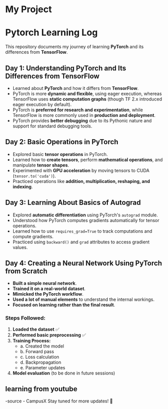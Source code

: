 # My Project
# Pytorch Learning Log

This repository documents my journey of learning **PyTorch** and its differences from **TensorFlow**.

## Day 1: Understanding PyTorch and Its Differences from TensorFlow
- Learned about **PyTorch** and how it differs from **TensorFlow**.
- PyTorch is more **dynamic and flexible**, using eager execution, whereas TensorFlow uses **static computation graphs** (though TF 2.x introduced eager execution by default).
- PyTorch is **preferred for research and experimentation**, while TensorFlow is more commonly used in **production and deployment**.
- PyTorch provides **better debugging** due to its Pythonic nature and support for standard debugging tools.

## Day 2: Basic Operations in PyTorch
- Explored basic **tensor operations** in PyTorch.
- Learned how to **create tensors**, perform **mathematical operations**, and manipulate **tensor shapes**.
- Experimented with **GPU acceleration** by moving tensors to CUDA (`tensor.to('cuda')`).
- Practiced operations like **addition, multiplication, reshaping, and indexing**.

## Day 3: Learning About Basics of Autograd
- Explored **automatic differentiation** using PyTorch's `autograd` module.
- Understood how PyTorch computes gradients automatically for tensor operations.
- Learned how to use `requires_grad=True` to track computations and compute gradients.
- Practiced using `backward()` and `grad` attributes to access gradient values.

## Day 4: Creating a Neural Network Using PyTorch from Scratch
- **Built a simple neural network**.
- **Trained it on a real-world dataset**.
- **Mimicked the PyTorch workflow**.
- **Used a lot of manual elements** to understand the internal workings.
- **Focused on learning rather than the final result**.

### Steps Followed:
1. **Loaded the dataset** ✅
2. **Performed basic preprocessing** ✅
3. **Training Process:**
   - a. Created the model
   - b. Forward pass
   - c. Loss calculation
   - d. Backpropagation
   - e. Parameter updates
4. **Model evaluation** (to be done in future sessions)


## learning from youtube 
-source - CampusX
Stay tuned for more updates! 🚀

